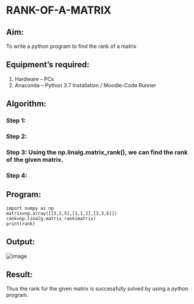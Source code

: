 # RANK-OF-A-MATRIX
## Aim:
To write a python program to find the rank of a matrix
## Equipment’s required:
1. 	Hardware – PCs
2. 	Anaconda – Python 3.7 Installation / Moodle-Code Runner
## Algorithm:
### Step 1: 
### Step 2: 
### Step 3: Using the np.linalg.matrix_rank(), we can find the rank of the given matrix.
### Step 4: 
## Program:
    import numpy as np
    matrix=np.array([[3,2,5],[1,1,2],[3,3,6]])
    rank=np.linalg.matrix_rank(matrix)
    print(rank)
## Output:
![image](https://github.com/user-attachments/assets/b80e9064-d107-4f31-95b9-de487ba7a7fe)
## Result:
Thus the rank for the given matrix is successfully solved by  using a python program.

